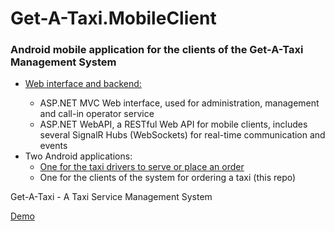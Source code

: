 # Get-A-Taxi.MobileClient
<h3>Android mobile application for the clients of the Get-A-Taxi Management System</h3>

<ul>
            <li><a href="https://github.com/bboyadzhiev/Get-A-Taxi.Web">Web interface and backend:</a></li>
            <ul>
                <li>ASP.NET MVC Web interface, used for administration, management and call-in operator service</li>
                 <li>ASP.NET WebAPI, a RESTful Web API for mobile clients, includes several SignalR Hubs (WebSockets) for real-time communication and events</li>
            </ul>
            <li>Two Android applications:
                <ul>
                    <li><a href="https://github.com/bboyadzhiev/Get-A-Taxi.MobileTaxi">One for the taxi drivers to serve or place an order</a></li>
                    <li>One for the clients of the system for ordering a taxi (this repo)</li>
                </ul>
            </li>
</ul>
<p>Get-A-Taxi - A Taxi Service Management System</p>
<p><a href="https://get-a-taxi.apphb.com/">Demo</a></p>
